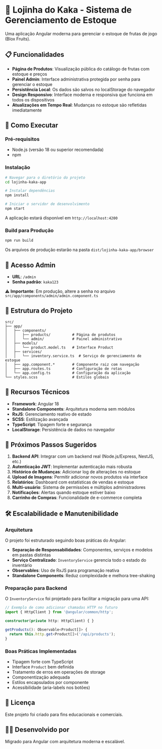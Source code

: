 # 🍎 Lojinha do Kaka - Sistema de Gerenciamento de Estoque

Uma aplicação Angular moderna para gerenciar o estoque de frutas de jogo (Blox Fruits).

## 📋 Funcionalidades

- **Página de Produtos**: Visualização pública do catálogo de frutas com estoque e preços
- **Painel Admin**: Interface administrativa protegida por senha para gerenciar o estoque
- **Persistência Local**: Os dados são salvos no localStorage do navegador
- **Design Responsivo**: Interface moderna e responsiva que funciona em todos os dispositivos
- **Atualizações em Tempo Real**: Mudanças no estoque são refletidas imediatamente

## 🚀 Como Executar

### Pré-requisitos

- Node.js (versão 18 ou superior recomendada)
- npm

### Instalação

```bash
# Navegar para o diretório do projeto
cd lojinha-kaka-app

# Instalar dependências
npm install

# Iniciar o servidor de desenvolvimento
npm start
```

A aplicação estará disponível em `http://localhost:4200`

### Build para Produção

```bash
npm run build
```

Os arquivos de produção estarão na pasta `dist/lojinha-kaka-app/browser`

## 🔐 Acesso Admin

- **URL**: `/admin`
- **Senha padrão**: `kaka123`

⚠️ **Importante**: Em produção, altere a senha no arquivo `src/app/components/admin/admin.component.ts`

## 📁 Estrutura do Projeto

```
src/
├── app/
│   ├── components/
│   │   ├── products/          # Página de produtos
│   │   └── admin/             # Painel administrativo
│   ├── models/
│   │   └── product.model.ts   # Interface Product
│   ├── services/
│   │   └── inventory.service.ts  # Serviço de gerenciamento de estoque
│   ├── app.component.*        # Componente raiz com navegação
│   ├── app.routes.ts          # Configuração de rotas
│   └── app.config.ts          # Configuração da aplicação
└── styles.scss                # Estilos globais
```

## 🎨 Recursos Técnicos

- **Framework**: Angular 18
- **Standalone Components**: Arquitetura moderna sem módulos
- **RxJS**: Gerenciamento reativo de estado
- **SCSS**: Estilização avançada
- **TypeScript**: Tipagem forte e segurança
- **LocalStorage**: Persistência de dados no navegador

## 🔄 Próximos Passos Sugeridos

1. **Backend API**: Integrar com um backend real (Node.js/Express, NestJS, etc.)
2. **Autenticação JWT**: Implementar autenticação mais robusta
3. **Histórico de Mudanças**: Adicionar log de alterações no estoque
4. **Upload de Imagens**: Permitir adicionar novos produtos via interface
5. **Relatórios**: Dashboard com estatísticas de vendas e estoque
6. **Multi-usuário**: Sistema de permissões e múltiplos administradores
7. **Notificações**: Alertas quando estoque estiver baixo
8. **Carrinho de Compras**: Funcionalidade de e-commerce completa

## 🛠️ Escalabilidade e Manutenibilidade

### Arquitetura

O projeto foi estruturado seguindo boas práticas do Angular:

- **Separação de Responsabilidades**: Componentes, serviços e modelos em pastas distintas
- **Serviço Centralizado**: `InventoryService` gerencia todo o estado do inventário
- **Observables**: Uso de RxJS para programação reativa
- **Standalone Components**: Reduz complexidade e melhora tree-shaking

### Preparação para Backend

O `InventoryService` foi projetado para facilitar a migração para uma API:

```typescript
// Exemplo de como adicionar chamadas HTTP no futuro
import { HttpClient } from '@angular/common/http';

constructor(private http: HttpClient) { }

getProducts(): Observable<Product[]> {
  return this.http.get<Product[]>('/api/products');
}
```

### Boas Práticas Implementadas

- Tipagem forte com TypeScript
- Interface `Product` bem definida
- Tratamento de erros em operações de storage
- Componentização adequada
- Estilos encapsulados por componente
- Acessibilidade (aria-labels nos botões)

## 📝 Licença

Este projeto foi criado para fins educacionais e comerciais.

## 👨‍💻 Desenvolvido por

Migrado para Angular com arquitetura moderna e escalável.

